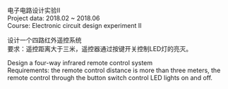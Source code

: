
电子电路设计实验II  
Project data:  2018.02 ~ 2018.06   
Course: Electronic circuit design experiment II  

设计一个四路红外遥控系统  
要求：遥控距离大于三米，遥控器通过按键开关控制LED灯的亮灭。

Design a four-way infrared remote control system  
Requirements: the remote control distance is more than three meters, the remote control through the button switch control LED lights on and off.
